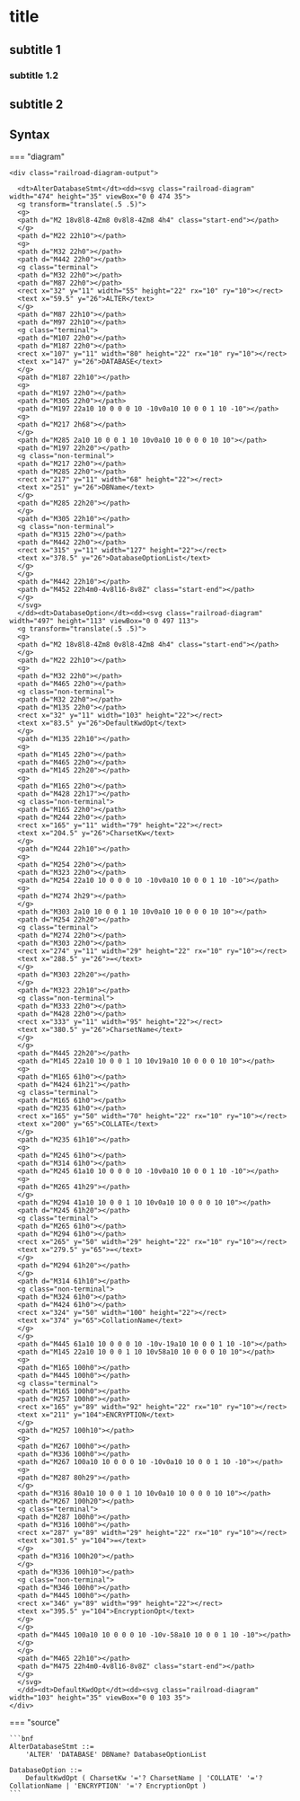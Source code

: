 
# title

<link rel="stylesheet" href="../../../stylesheets/railroad-diagram.css">

## subtitle 1

### subtitle 1.2

## subtitle 2

## Syntax

=== "diagram"

    <div class="railroad-diagram-output">

      <dt>AlterDatabaseStmt</dt><dd><svg class="railroad-diagram" width="474" height="35" viewBox="0 0 474 35">
      <g transform="translate(.5 .5)">
      <g>
      <path d="M2 18v8l8-4Zm8 0v8l8-4Zm8 4h4" class="start-end"></path>
      </g>
      <path d="M22 22h10"></path>
      <g>
      <path d="M32 22h0"></path>
      <path d="M442 22h0"></path>
      <g class="terminal">
      <path d="M32 22h0"></path>
      <path d="M87 22h0"></path>
      <rect x="32" y="11" width="55" height="22" rx="10" ry="10"></rect>
      <text x="59.5" y="26">ALTER</text>
      </g>
      <path d="M87 22h10"></path>
      <path d="M97 22h10"></path>
      <g class="terminal">
      <path d="M107 22h0"></path>
      <path d="M187 22h0"></path>
      <rect x="107" y="11" width="80" height="22" rx="10" ry="10"></rect>
      <text x="147" y="26">DATABASE</text>
      </g>
      <path d="M187 22h10"></path>
      <g>
      <path d="M197 22h0"></path>
      <path d="M305 22h0"></path>
      <path d="M197 22a10 10 0 0 0 10 -10v0a10 10 0 0 1 10 -10"></path>
      <g>
      <path d="M217 2h68"></path>
      </g>
      <path d="M285 2a10 10 0 0 1 10 10v0a10 10 0 0 0 10 10"></path>
      <path d="M197 22h20"></path>
      <g class="non-terminal">
      <path d="M217 22h0"></path>
      <path d="M285 22h0"></path>
      <rect x="217" y="11" width="68" height="22"></rect>
      <text x="251" y="26">DBName</text>
      </g>
      <path d="M285 22h20"></path>
      </g>
      <path d="M305 22h10"></path>
      <g class="non-terminal">
      <path d="M315 22h0"></path>
      <path d="M442 22h0"></path>
      <rect x="315" y="11" width="127" height="22"></rect>
      <text x="378.5" y="26">DatabaseOptionList</text>
      </g>
      </g>
      <path d="M442 22h10"></path>
      <path d="M452 22h4m0-4v8l16-8v8Z" class="start-end"></path>
      </g>
      </svg>
      </dd><dt>DatabaseOption</dt><dd><svg class="railroad-diagram" width="497" height="113" viewBox="0 0 497 113">
      <g transform="translate(.5 .5)">
      <g>
      <path d="M2 18v8l8-4Zm8 0v8l8-4Zm8 4h4" class="start-end"></path>
      </g>
      <path d="M22 22h10"></path>
      <g>
      <path d="M32 22h0"></path>
      <path d="M465 22h0"></path>
      <g class="non-terminal">
      <path d="M32 22h0"></path>
      <path d="M135 22h0"></path>
      <rect x="32" y="11" width="103" height="22"></rect>
      <text x="83.5" y="26">DefaultKwdOpt</text>
      </g>
      <path d="M135 22h10"></path>
      <g>
      <path d="M145 22h0"></path>
      <path d="M465 22h0"></path>
      <path d="M145 22h20"></path>
      <g>
      <path d="M165 22h0"></path>
      <path d="M428 22h17"></path>
      <g class="non-terminal">
      <path d="M165 22h0"></path>
      <path d="M244 22h0"></path>
      <rect x="165" y="11" width="79" height="22"></rect>
      <text x="204.5" y="26">CharsetKw</text>
      </g>
      <path d="M244 22h10"></path>
      <g>
      <path d="M254 22h0"></path>
      <path d="M323 22h0"></path>
      <path d="M254 22a10 10 0 0 0 10 -10v0a10 10 0 0 1 10 -10"></path>
      <g>
      <path d="M274 2h29"></path>
      </g>
      <path d="M303 2a10 10 0 0 1 10 10v0a10 10 0 0 0 10 10"></path>
      <path d="M254 22h20"></path>
      <g class="terminal">
      <path d="M274 22h0"></path>
      <path d="M303 22h0"></path>
      <rect x="274" y="11" width="29" height="22" rx="10" ry="10"></rect>
      <text x="288.5" y="26">=</text>
      </g>
      <path d="M303 22h20"></path>
      </g>
      <path d="M323 22h10"></path>
      <g class="non-terminal">
      <path d="M333 22h0"></path>
      <path d="M428 22h0"></path>
      <rect x="333" y="11" width="95" height="22"></rect>
      <text x="380.5" y="26">CharsetName</text>
      </g>
      </g>
      <path d="M445 22h20"></path>
      <path d="M145 22a10 10 0 0 1 10 10v19a10 10 0 0 0 10 10"></path>
      <g>
      <path d="M165 61h0"></path>
      <path d="M424 61h21"></path>
      <g class="terminal">
      <path d="M165 61h0"></path>
      <path d="M235 61h0"></path>
      <rect x="165" y="50" width="70" height="22" rx="10" ry="10"></rect>
      <text x="200" y="65">COLLATE</text>
      </g>
      <path d="M235 61h10"></path>
      <g>
      <path d="M245 61h0"></path>
      <path d="M314 61h0"></path>
      <path d="M245 61a10 10 0 0 0 10 -10v0a10 10 0 0 1 10 -10"></path>
      <g>
      <path d="M265 41h29"></path>
      </g>
      <path d="M294 41a10 10 0 0 1 10 10v0a10 10 0 0 0 10 10"></path>
      <path d="M245 61h20"></path>
      <g class="terminal">
      <path d="M265 61h0"></path>
      <path d="M294 61h0"></path>
      <rect x="265" y="50" width="29" height="22" rx="10" ry="10"></rect>
      <text x="279.5" y="65">=</text>
      </g>
      <path d="M294 61h20"></path>
      </g>
      <path d="M314 61h10"></path>
      <g class="non-terminal">
      <path d="M324 61h0"></path>
      <path d="M424 61h0"></path>
      <rect x="324" y="50" width="100" height="22"></rect>
      <text x="374" y="65">CollationName</text>
      </g>
      </g>
      <path d="M445 61a10 10 0 0 0 10 -10v-19a10 10 0 0 1 10 -10"></path>
      <path d="M145 22a10 10 0 0 1 10 10v58a10 10 0 0 0 10 10"></path>
      <g>
      <path d="M165 100h0"></path>
      <path d="M445 100h0"></path>
      <g class="terminal">
      <path d="M165 100h0"></path>
      <path d="M257 100h0"></path>
      <rect x="165" y="89" width="92" height="22" rx="10" ry="10"></rect>
      <text x="211" y="104">ENCRYPTION</text>
      </g>
      <path d="M257 100h10"></path>
      <g>
      <path d="M267 100h0"></path>
      <path d="M336 100h0"></path>
      <path d="M267 100a10 10 0 0 0 10 -10v0a10 10 0 0 1 10 -10"></path>
      <g>
      <path d="M287 80h29"></path>
      </g>
      <path d="M316 80a10 10 0 0 1 10 10v0a10 10 0 0 0 10 10"></path>
      <path d="M267 100h20"></path>
      <g class="terminal">
      <path d="M287 100h0"></path>
      <path d="M316 100h0"></path>
      <rect x="287" y="89" width="29" height="22" rx="10" ry="10"></rect>
      <text x="301.5" y="104">=</text>
      </g>
      <path d="M316 100h20"></path>
      </g>
      <path d="M336 100h10"></path>
      <g class="non-terminal">
      <path d="M346 100h0"></path>
      <path d="M445 100h0"></path>
      <rect x="346" y="89" width="99" height="22"></rect>
      <text x="395.5" y="104">EncryptionOpt</text>
      </g>
      </g>
      <path d="M445 100a10 10 0 0 0 10 -10v-58a10 10 0 0 1 10 -10"></path>
      </g>
      </g>
      <path d="M465 22h10"></path>
      <path d="M475 22h4m0-4v8l16-8v8Z" class="start-end"></path>
      </g>
      </svg>
      </dd><dt>DefaultKwdOpt</dt><dd><svg class="railroad-diagram" width="103" height="35" viewBox="0 0 103 35">
    </div>

=== "source"

    ```bnf
    AlterDatabaseStmt ::=
        'ALTER' 'DATABASE' DBName? DatabaseOptionList

    DatabaseOption ::=
        DefaultKwdOpt ( CharsetKw '='? CharsetName | 'COLLATE' '='? CollationName | 'ENCRYPTION' '='? EncryptionOpt )    
    ```